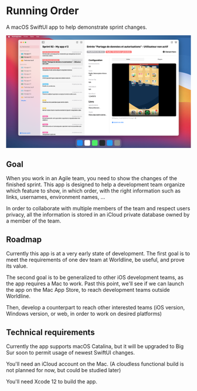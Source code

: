 # Running Order
A macOS SwiftUI app to help demonstrate sprint changes.

![Image](Images/image1.png?)

## Goal
When you work in an Agile team, you need to show the changes of the finished sprint. This app is designed to help a development team organize which feature to show, in which order, with the right information such as links, usernames, environment names, ...

In order to collaborate with multiple members of the team and respect users privacy, all the information is stored in an iCloud private database owned by a member of the team.

## Roadmap
Currently this app is at a very early state of development. The first goal is to meet the requirements of one dev team at Worldline, be useful, and prove its value.

The second goal is to be generalized to other iOS development teams, as the app requires a Mac to work. Past this point, we'll see if we can launch the app on the Mac App Store, to reach development teams outside Worldline.

Then, develop a counterpart to reach other interested teams (iOS version, Windows version, or web, in order to work on desired platforms)

## Technical requirements
Currently the app supports macOS Catalina, but it will be upgraded to Big Sur soon to permit usage of newest SwiftUI changes.

You'll need an iCloud account on the Mac. (A cloudless functional build is not planned for now, but could be studied later)

You'll need Xcode 12 to build the app.
